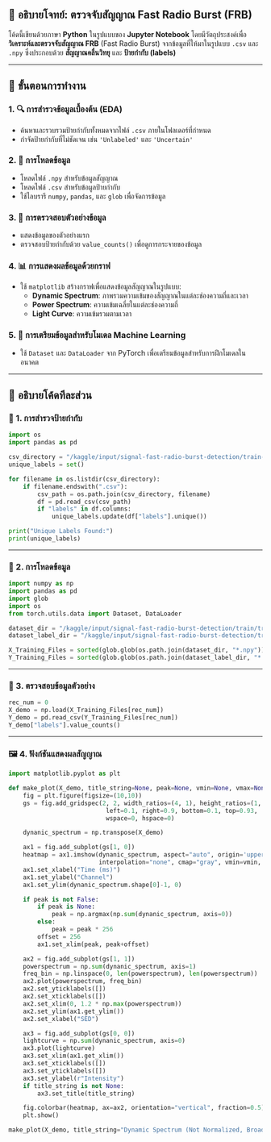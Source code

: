 ## 🌌 อธิบายโจทย์: ตรวจจับสัญญาณ Fast Radio Burst (FRB)

โค้ดนี้เขียนด้วยภาษา **Python** ในรูปแบบของ **Jupyter Notebook** โดยมีวัตถุประสงค์เพื่อ **วิเคราะห์และตรวจจับสัญญาณ FRB** (Fast Radio Burst) จากข้อมูลที่ให้มาในรูปแบบ `.csv` และ `.npy` ซึ่งประกอบด้วย **สัญญาณคลื่นวิทยุ** และ **ป้ายกำกับ (labels)**

---

## 🧭 ขั้นตอนการทำงาน

### 1. 🔍 การสำรวจข้อมูลเบื้องต้น (EDA)
- ค้นหาและรวบรวมป้ายกำกับทั้งหมดจากไฟล์ `.csv` ภายในโฟลเดอร์ที่กำหนด
- กำจัดป้ายกำกับที่ไม่ชัดเจน เช่น `'Unlabeled'` และ `'Uncertain'`

### 2. 📂 การโหลดข้อมูล
- โหลดไฟล์ `.npy` สำหรับข้อมูลสัญญาณ
- โหลดไฟล์ `.csv` สำหรับข้อมูลป้ายกำกับ
- ใช้ไลบรารี `numpy`, `pandas`, และ `glob` เพื่อจัดการข้อมูล

### 3. 🧪 การตรวจสอบตัวอย่างข้อมูล
- แสดงข้อมูลของตัวอย่างแรก
- ตรวจสอบป้ายกำกับด้วย `value_counts()` เพื่อดูการกระจายของข้อมูล

### 4. 📊 การแสดงผลข้อมูลด้วยกราฟ
- ใช้ `matplotlib` สร้างกราฟเพื่อแสดงข้อมูลสัญญาณในรูปแบบ:
  - **Dynamic Spectrum**: ภาพรวมความเข้มของสัญญาณในแต่ละช่องความถี่และเวลา
  - **Power Spectrum**: ความเข้มเฉลี่ยในแต่ละช่องความถี่
  - **Light Curve**: ความเข้มรวมตามเวลา

### 5. 🧠 การเตรียมข้อมูลสำหรับโมเดล Machine Learning
- ใช้ `Dataset` และ `DataLoader` จาก PyTorch เพื่อเตรียมข้อมูลสำหรับการฝึกโมเดลในอนาคต

---

## 🔎 อธิบายโค้ดทีละส่วน

### 📁 1. การสำรวจป้ายกำกับ
```python
import os
import pandas as pd

csv_directory = "/kaggle/input/signal-fast-radio-burst-detection/train-labels-corrected/train"
unique_labels = set()

for filename in os.listdir(csv_directory):
    if filename.endswith(".csv"):
        csv_path = os.path.join(csv_directory, filename)
        df = pd.read_csv(csv_path)
        if "labels" in df.columns:
            unique_labels.update(df["labels"].unique())

print("Unique Labels Found:")
print(unique_labels)
```

---

### 🧾 2. การโหลดข้อมูล
```python
import numpy as np
import pandas as pd
import glob
import os
from torch.utils.data import Dataset, DataLoader

dataset_dir = "/kaggle/input/signal-fast-radio-burst-detection/train/train"
dataset_label_dir = "/kaggle/input/signal-fast-radio-burst-detection/train-labels-corrected/train"

X_Training_Files = sorted(glob.glob(os.path.join(dataset_dir, "*.npy")))
Y_Training_Files = sorted(glob.glob(os.path.join(dataset_label_dir, "*.csv")))
```

---

### 🔬 3. ตรวจสอบข้อมูลตัวอย่าง
```python
rec_num = 0
X_demo = np.load(X_Training_Files[rec_num])
Y_demo = pd.read_csv(Y_Training_Files[rec_num])
Y_demo["labels"].value_counts()
```

---

### 🖼️ 4. ฟังก์ชันแสดงผลสัญญาณ
```python
import matplotlib.pyplot as plt

def make_plot(X_demo, title_string=None, peak=None, vmin=None, vmax=None):
    fig = plt.figure(figsize=(10,10))
    gs = fig.add_gridspec(2, 2, width_ratios=(4, 1), height_ratios=(1, 4),
                           left=0.1, right=0.9, bottom=0.1, top=0.93,
                           wspace=0, hspace=0)

    dynanic_spectrum = np.transpose(X_demo)

    ax1 = fig.add_subplot(gs[1, 0])
    heatmap = ax1.imshow(dynanic_spectrum, aspect="auto", origin='upper',
                         interpolation="none", cmap="gray", vmin=vmin, vmax=vmax)
    ax1.set_xlabel("Time (ms)")
    ax1.set_ylabel("Channel")
    ax1.set_ylim(dynanic_spectrum.shape[0]-1, 0)

    if peak is not False:
        if peak is None:
            peak = np.argmax(np.sum(dynanic_spectrum, axis=0))
        else:
            peak = peak * 256
        offset = 256
        ax1.set_xlim(peak, peak+offset)

    ax2 = fig.add_subplot(gs[1, 1])
    powerspectrum = np.sum(dynanic_spectrum, axis=1)
    freq_bin = np.linspace(0, len(powerspectrum), len(powerspectrum))
    ax2.plot(powerspectrum, freq_bin)
    ax2.set_yticklabels([])
    ax2.set_xticklabels([])
    ax2.set_xlim(0, 1.2 * np.max(powerspectrum))
    ax2.set_ylim(ax1.get_ylim())
    ax2.set_xlabel("SED")

    ax3 = fig.add_subplot(gs[0, 0])
    lightcurve = np.sum(dynanic_spectrum, axis=0)
    ax3.plot(lightcurve)
    ax3.set_xlim(ax1.get_xlim())
    ax3.set_xticklabels([])
    ax3.set_yticklabels([])
    ax3.set_ylabel(r"Intensity")
    if title_string is not None:
        ax3.set_title(title_string)

    fig.colorbar(heatmap, ax=ax2, orientation="vertical", fraction=0.5)
    plt.show()

make_plot(X_demo, title_string="Dynamic Spectrum (Not Normalized, Broad+Pulse)", peak=908)
```
